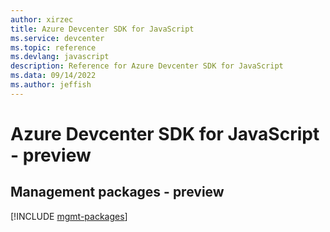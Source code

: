 ```yaml
---
author: xirzec
title: Azure Devcenter SDK for JavaScript
ms.service: devcenter
ms.topic: reference
ms.devlang: javascript
description: Reference for Azure Devcenter SDK for JavaScript
ms.data: 09/14/2022
ms.author: jeffish
---
```

# Azure Devcenter SDK for JavaScript - preview

## Management packages - preview
[!INCLUDE [mgmt-packages](devcenter-mgmt-index.md)]